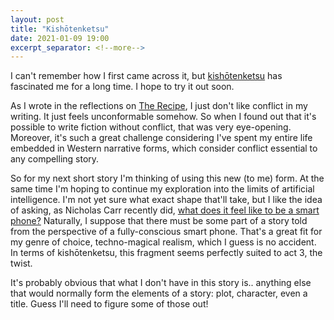 ```yaml
---
layout: post
title: "Kishōtenketsu"
date: 2021-01-09 19:00
excerpt_separator: <!--more-->
---
```


I can't remember how I first came across it, but [kishōtenketsu](https://stilleatingoranges.tumblr.com/post/25153960313/the-significance-of-plot-without-conflict) has fascinated me for a long time. I hope to try it out soon.

<!--more-->

As I wrote in the reflections on [The Recipe](https://www.amazon.com/Recipe-Shai-Sachs-ebook/dp/B08RBLN1YP), I just don't like conflict in my writing. It just feels unconformable somehow. So when I found out that it's possible to write fiction without conflict, that was very eye-opening. Moreover, it's such a great challenge considering I've spent my entire life embedded in Western narrative forms, which consider conflict essential to any compelling story.

So for my next short story I'm thinking of using this new \(to me\) form. At the same time I'm hoping to continue my exploration into the limits of artificial intelligence. I'm not yet sure what exact shape that'll take, but I like the idea of asking, as Nicholas Carr recently did, [what does it feel like to be a smart phone?](http://www.roughtype.com/?p=8528) Naturally, I suppose that there must be some part of a story told from the perspective of a fully-conscious smart phone. That's a great fit for my genre of choice, techno-magical realism, which I guess is no accident. In terms of kishōtenketsu, this fragment seems perfectly suited to act 3, the twist.

It's probably obvious that what I don't have in this story is.. anything else that would normally form the elements of a story: plot, character, even a title. Guess I'll need to figure some of those out!